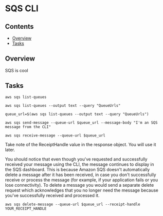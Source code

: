 # SQS CLI

<!--TOC_START-->
## Contents
- [Overview](#overview)
- [Tasks](#tasks)

<!--TOC_END-->
## Overview

SQS is cool

## Tasks

```
aws sqs list-queues

aws sqs list-queues --output text --query "QueueUrls"

queue_url=$(aws sqs list-queues --output text --query "QueueUrls")

aws sqs send-message --queue-url $queue_url --message-body "I'm an SQS message from the CLI"

aws sqs receive-message --queue-url $queue_url
```

Take note of the ReceiptHandle value in the response object. You will use it later.

You should notice that even though you've requested and successfully received your message using the CLI, the message continues to display in the SQS dashboard. This is because Amazon SQS doesn't automatically delete a message after it has been received, in case you don't successfully receive or process the message (for example, if your application fails or you lose connectivity). To delete a message you would send a separate delete request which acknowledges that you no longer need the message because you've successfully received and processed it.

```
aws sqs delete-message --queue-url $queue_url --receipt-handle YOUR_RECEIPT_HANDLE
```
